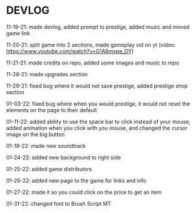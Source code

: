 # DEVLOG

11-19-21: made devlog, added prompt to prestige, added music and moved game link

11-20-21: split game into 2 sections, made gameplay vid on yt (video: https://www.youtube.com/watch?v=G1A8mxpe_OY)

11-21-21: made credits on repo, added some images and music to repo

11-28-21: made upgrades section

11-29-21: fixed bug where it would not save prestige, added prestige shop section

01-03-22: fixed bug where when you would prestige, it would not reset the elements on the page to their default

01-11-22: added ability to use the space bar to click instead of your mouse, added animation when you click with you mouse, and changed the cursor image on the big button

01-18-22: made new soundtrack

01-24-22: added new background to right side

01-25-22: added game distributors

01-26-22: added new page to the game for links and info

01-27-22: made it so you could click on the price to get an item

01-31-22: changed font to Brush Script MT
